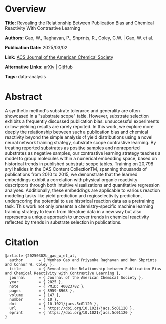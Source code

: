 # Overview
**Title:**
Revealing the Relationship Between Publication Bias and Chemical Reactivity With Contrastive Learning

**Authors:**
Gao, W., Raghavan, P., Shprints, R., Coley, C.W. |
Gao, W. et al.

**Publication Date:**
2025/03/02

**Link:**
[ACS Journal of the American Chemical Society](https://pubs.acs.org/doi/10.1021/jacs.5c01120)

**Alternative Links:**
[arXiv](https://arxiv.org/abs/2402.16882) |
[GitHub](https://github.com/wenhao-gao/substrate_scope_contrastive_learning)

**Tags:**
data-analysis


# Abstract
A synthetic method's substrate tolerance and generality are often showcased in a "substrate scope" table.
However, substrate selection exhibits a frequently discussed publication bias: unsuccessful experiments or low-yielding results are rarely reported.
In this work, we explore more deeply the relationship between such a publication bias and chemical reactivity beyond the simple analysis of yield distributions using a novel neural network training strategy, substrate scope contrastive learning.
By treating reported substrates as positive samples and nonreported substrates as negative samples, our contrastive learning strategy teaches a model to group molecules within a numerical embedding space, based on historical trends in published substrate scope tables.
Training on 20,798 aryl halides in the CAS Content CollectionTM, spanning thousands of publications from 2010 to 2015, we demonstrate that the learned embeddings exhibit a correlation with physical organic reactivity descriptors through both intuitive visualizations and quantitative regression analyses.
Additionally, these embeddings are applicable to various reaction modeling tasks like yield prediction and regioselectivity prediction, underscoring the potential to use historical reaction data as a pretraining task.
This work not only presents a chemistry-specific machine learning training strategy to learn from literature data in a new way but also represents a unique approach to uncover trends in chemical reactivity reflected by trends in substrate selection in publications.


# Citation
```
@article {20250302b_gao_w_et_al,
  author       = { Wenhao Gao and Priyanka Raghavan and Ron Shprints and Connor W. Coley },
  title        = { Revealing the Relationship between Publication Bias and Chemical Reactivity with Contrastive Learning },
  journal      = { Journal of the American Chemical Society },
  year         = { 2025 },
  note         = { PMID: 40023782 },
  pages        = { 8959-8968 },
  volume       = { 147 },
  number       = { 10 },
  doi          = { 10.1021/jacs.5c01120 },
  url          = { https://doi.org/10.1021/jacs.5c01120 },
  eprint       = { https://doi.org/10.1021/jacs.5c01120 }
}
```
